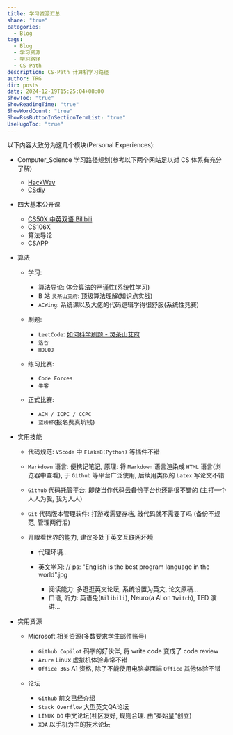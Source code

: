 ```yaml
---
title: 学习资源汇总
share: "true"
categories:
  - Blog
tags:
  - Blog
  - 学习资源
  - 学习路径
  - CS-Path
description: CS-Path 计算机学习路径
author: TRG
dir: posts
date: 2024-12-19T15:25:04+08:00
showToc: "true"
ShowReadingTime: "true"
ShowWordCount: "true"
ShowRssButtonInSectionTermList: "true"
UseHugoToc: "true"
---
```


以下内容大致分为这几个模块(Personal Experiences):

- Computer_Science 学习路径规划(参考以下两个网站足以对 CS 体系有充分了解)
    - [HackWay](https://hackway.org/)
    - [CSdiy](https://csdiy.wiki/)
    
- 四大基本公开课
    - [CS50X 中英双语 Bilibili](https://www.bilibili.com/video/BV1tYeBeeEk4/?share_source=copy_web&vd_source=34e7d6e2081c3f2ce5f5123116b3beaf)
    - CS106X
    - 算法导论
    - CSAPP
    
- 算法
    - 学习: 
	    - 算法导论: 体会算法的严谨性(系统性学习)
	    - B 站 `灵茶山艾府`: 顶级算法理解(知识点实战)
        - `ACWing`: 系统课以及大佬的代码逻辑学得很舒服(系统性竞赛)
        
    - 刷题: 
	    - `LeetCode`: [如何科学刷题 - 灵茶山艾府](https://leetcode.cn/circle/discuss/RvFUtj/)
	    - `洛谷`
	    - `HDUOJ`
		
    - 练习比赛: 
	    - `Code Forces`
	    - `牛客`
	    
    - 正式比赛: 
	    - `ACM / ICPC / CCPC`
	    - `蓝桥杯`(报名费真坑钱)
    
- 实用技能
    - 代码规范: `VScode` 中 `Flake8(Python)` 等插件不错
        
    - `Markdown` 语言: 便携记笔记, 原理: 将 `Markdown` 语言渲染成 `HTML` 语言(浏览器中查看), 于 `Github` 等平台广泛使用, 后续用类似的 `Latex` 写论文不错
        
    - `Github` 代码托管平台: 即使当作代码云备份平台也还是很不错的 (主打一个人人为我, 我为人人)
        
    - `Git` 代码版本管理软件: 打游戏需要存档, 敲代码就不需要了吗 (备份不规范, 管理两行泪)
        
    - 开眼看世界的能力, 建议多处于英文互联网环境
        - 代理环境...
	        
        - 英文学习: // ps: "English is the best program language in the world".jpg
            - 阅读能力: 多逛逛英文论坛, 系统设置为英文, 论文原稿...
            - 口语, 听力: 英语兔(`Bilibili`), Neuro(a AI on `Twitch`), TED 演讲...
    
- 实用资源
    - Microsoft 相关资源(多数要求学生邮件账号)
        - `Github Copilot` 码字的好伙伴, 将 write code 变成了 code review
        - `Azure` Linux 虚拟机体验非常不错
        - `Office 365` A1 资格, 除了不能使用电脑桌面端 `Office` 其他体验不错
        
    - 论坛
        - `Github` 前文已经介绍
        - `Stack Overflow` 大型英文QA论坛
        - `LINUX DO` 中文论坛(社区友好, 规则合理. 由"秦始皇"创立)
        - `XDA` 以手机为主的技术论坛
    
